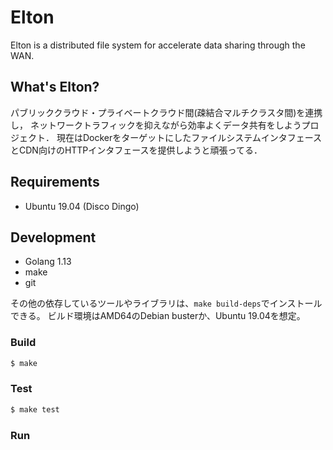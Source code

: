 # Elton
Elton is a distributed file system for accelerate data sharing through the WAN.


## What's Elton?

パブリッククラウド・プライベートクラウド間(疎結合マルチクラスタ間)を連携し，
ネットワークトラフィックを抑えながら効率よくデータ共有をしようプロジェクト．
現在はDockerをターゲットにしたファイルシステムインタフェースとCDN向けのHTTPインタフェースを提供しようと頑張ってる．


## Requirements

- Ubuntu 19.04 (Disco Dingo)


## Development

- Golang 1.13
- make
- git

その他の依存しているツールやライブラリは、`make build-deps`でインストールできる。
ビルド環境はAMD64のDebian busterか、Ubuntu 19.04を想定。


### Build

```bash
$ make
```

### Test

```bash
$ make test
```

### Run
